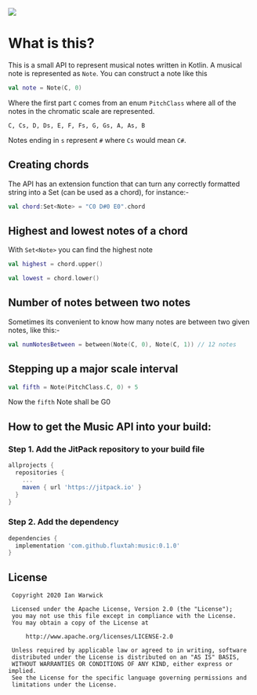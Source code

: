 [![](https://jitpack.io/v/fluxtah/music.svg)](https://jitpack.io/#fluxtah/music)

# What is this?
This is a small API to represent musical notes written in Kotlin. A musical note is represented as `Note`. You can construct a note like this

```kotlin
val note = Note(C, 0)
```

Where the first part `C` comes from an enum `PitchClass` where all of the notes in the chromatic scale are represented.

`C, Cs, D, Ds, E, F, Fs, G, Gs, A, As, B`

Notes ending in `s` represent `#` where `Cs` would mean `C#`.

## Creating chords
The API has an extension function that can turn any correctly formatted string into a Set (can be used as a chord), for instance:-

```kotlin
val chord:Set<Note> = "C0 D#0 E0".chord
```

## Highest and lowest notes of a chord
With `Set<Note>` you can find the highest note

```kotlin
val highest = chord.upper()
```

```kotlin
val lowest = chord.lower()
```

## Number of notes between two notes
Sometimes its convenient to know how many notes are between two given notes, like this:-
```kotlin
val numNotesBetween = between(Note(C, 0), Note(C, 1)) // 12 notes
```

## Stepping up a major scale interval
```kotlin
val fifth = Note(PitchClass.C, 0) + 5
```
Now the `fifth` Note shall be G0

## How to get the Music API into your build:

### Step 1. Add the JitPack repository to your build file

```groovy
allprojects {
  repositories {
    ...
    maven { url 'https://jitpack.io' }
  }
}
```

### Step 2. Add the dependency

```groovy
dependencies {
  implementation 'com.github.fluxtah:music:0.1.0'
}
```

## License
```
 Copyright 2020 Ian Warwick

 Licensed under the Apache License, Version 2.0 (the "License");
 you may not use this file except in compliance with the License.
 You may obtain a copy of the License at

     http://www.apache.org/licenses/LICENSE-2.0

 Unless required by applicable law or agreed to in writing, software
 distributed under the License is distributed on an "AS IS" BASIS,
 WITHOUT WARRANTIES OR CONDITIONS OF ANY KIND, either express or implied.
 See the License for the specific language governing permissions and
 limitations under the License.
```
